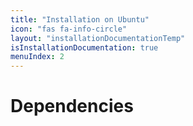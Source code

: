 ```yaml
---
title: "Installation on Ubuntu"
icon: "fas fa-info-circle"
layout: "installationDocumentationTemp"
isInstallationDocumentation: true
menuIndex: 2
---
```


# Dependencies
